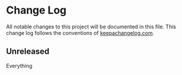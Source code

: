 # Change Log
All notable changes to this project will be documented in this file. This change log follows the conventions of [keepachangelog.com](http://keepachangelog.com/).

## Unreleased
Everything